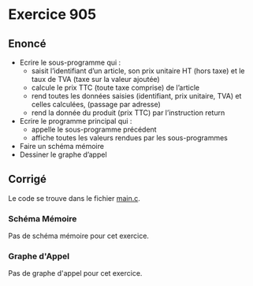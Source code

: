 # Exercice 905

## Enoncé

- Ecrire le sous-programme qui :
    - saisit l’identifiant d’un article, son prix unitaire HT (hors taxe) et le taux de TVA (taxe sur la valeur ajoutée)
    - calcule le prix TTC (toute taxe comprise) de l’article
    - rend toutes les données saisies (identifiant, prix unitaire, TVA) et celles calculées, (passage par adresse)
    - rend la donnée du produit (prix TTC) par l’instruction return
- Ecrire le programme principal qui :
    - appelle le sous-programme précédent
    - affiche toutes les valeurs rendues par les sous-programmes
- Faire un schéma mémoire
- Dessiner le graphe d’appel

## Corrigé

Le code se trouve dans le fichier [main.c](../code/main.c).

### Schéma Mémoire

Pas de schéma mémoire pour cet exercice.

### Graphe d'Appel

Pas de graphe d'appel pour cet exercice.